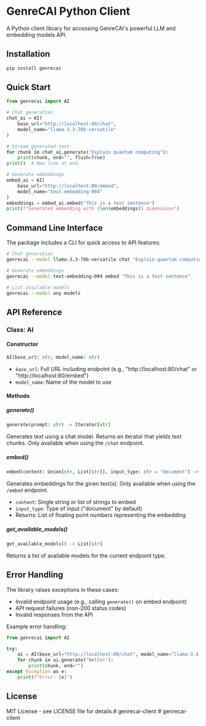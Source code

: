 # GenreCAI Python Client

A Python client library for accessing GenreCAI's powerful LLM and embedding models API.

## Installation

```bash
pip install genrecai
```

## Quick Start

```python
from genrecai import AI

# Chat generation
chat_ai = AI(
    base_url="http://localhost:80/chat",
    model_name="llama-3.3-70b-versatile"
)

# Stream generated text
for chunk in chat_ai.generate("Explain quantum computing"):
    print(chunk, end="", flush=True)
print()  # New line at end

# Generate embeddings
embed_ai = AI(
    base_url="http://localhost:80/embed",
    model_name="text-embedding-004"
)
embeddings = embed_ai.embed("This is a test sentence")
print(f"Generated embedding with {len(embeddings)} dimensions")
```

## Command Line Interface

The package includes a CLI for quick access to API features:

```bash
# Chat generation
genrecai --model llama-3.3-70b-versatile chat "Explain quantum computing"

# Generate embeddings
genrecai --model text-embedding-004 embed "This is a test sentence"

# List available models
genrecai --model any models
```

## API Reference

### Class: AI

#### Constructor

```python
AI(base_url: str, model_name: str)
```

- `base_url`: Full URL including endpoint (e.g., "http://localhost:80/chat" or "http://localhost:80/embed")
- `model_name`: Name of the model to use

#### Methods

##### generate()

```python
generate(prompt: str) -> Iterator[str]
```

Generates text using a chat model. Returns an iterator that yields text chunks.
Only available when using the `/chat` endpoint.

##### embed()

```python
embed(content: Union[str, List[str]], input_type: str = "document") -> List[float]
```

Generates embeddings for the given text(s).
Only available when using the `/embed` endpoint.

- `content`: Single string or list of strings to embed
- `input_type`: Type of input ("document" by default)
- Returns: List of floating point numbers representing the embedding

##### get_available_models()

```python
get_available_models() -> List[str]
```

Returns a list of available models for the current endpoint type.

## Error Handling

The library raises exceptions in these cases:
- Invalid endpoint usage (e.g., calling `generate()` on embed endpoint)
- API request failures (non-200 status codes)
- Invalid responses from the API

Example error handling:

```python
from genrecai import AI

try:
    ai = AI(base_url="http://localhost:80/chat", model_name="llama-3.3-70b-versatile")
    for chunk in ai.generate("Hello!"):
        print(chunk, end="")
except Exception as e:
    print(f"Error: {e}")
```

## License

MIT License - see LICENSE file for details.#   g e n r e c a i - c l i e n t  
 #   g e n r e c a i - c l i e n t  
 